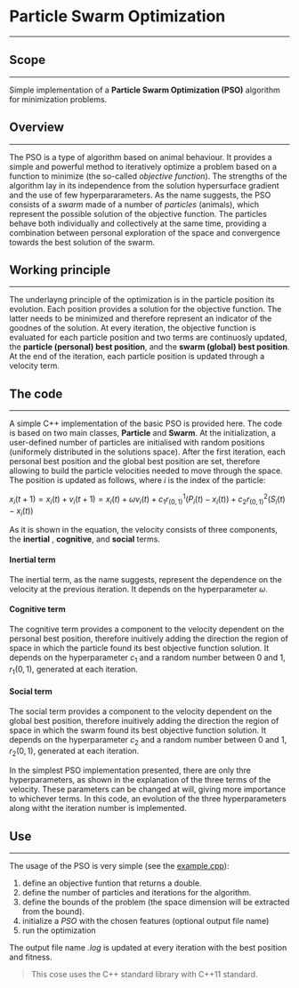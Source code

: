 # Particle Swarm Optimization
---

## Scope
---
Simple implementation of a **Particle Swarm Optimization (PSO)** algorithm for minimization problems.

## Overview
---
The PSO is a type of algorithm based on animal behaviour. It provides a simple and powerful method to iteratively optimize a problem based on a function to minimize (the so-called *objective function*).
The strengths of the algorithm lay in its independence from the solution hypersurface gradient and the use of few hyperpararameters.
As the name suggests, the PSO consists of a *swarm* made of a number of *particles* (animals), which represent the possible solution of the objective function. The particles behave both individually and collectively at the same time, providing a combination between personal exploration of the space and convergence towards the best solution of the swarm.

## Working principle
---
The underlayng principle of the optimization is in the particle position its evolution.
Each position provides a solution for the objective function. The latter needs to be minimized and therefore represent an indicator of the goodnes of the solution.
At every iteration, the objective function is evaluated for each particle position and two terms are continuosly updated, the **particle (personal) best position**, and the **swarm (global) best position**.
At the end of the iteration, each particle position is updated through a velocity term.


## The code
---
A simple C++ implementation of the basic PSO is provided here. The code is based on two main classes, **Particle** and **Swarm**.
At the initialization, a user-defined number of particles are initialised with random positions (uniformely distributed in the solutions space). After the first iteration, each personal best position and the global best position are set, therefore allowing to build the particle velocities needed to move through the space.
The position is updated as follows, where *i* is the index of the particle:

$`
{x_i}(t+1) = x_i(t) + v_i(t+1) = x_i(t) + \omega v_i(t) + c_1 r^1_{(0,1)} (P_i(t) - x_i(t)) + c_2 r^2_{(0,1)} (S_i(t) - x_i(t))
`$

As it is shown in the equation, the velocity consists of three components, the **inertial** , **cognitive**, and **social** terms.

#### Inertial term
The inertial term, as the name suggests, represent the dependence on the velocity at the previous iteration.
It depends on the hyperparameter $\omega$.

#### Cognitive term
The cognitive term provides a component to the velocity dependent on the personal best position, therefore inuitively adding the direction the region of space in which the particle found its best objective function solution.
It depends on the hyperparameter $c_1$ and a random number between $0$ and $1$, $r_1(0,1)$, generated at each iteration.

#### Social term
The social term provides a component to the velocity dependent on the global best position, therefore inuitively adding the direction the region of space in which the swarm found its best objective function solution.
It depends on the hyperparameter $c_2$ and a random number between $0$ and $1$, $r_2(0,1)$, generated at each iteration.

In the simplest PSO implementation presented, there are only thre hyperparameters, as shown in the explanation of the three terms of the velocity. These parameters can be changed at will, giving more importance to whichever terms.
In this code, an evolution of the three hyperparameters along witht the iteration number is implemented.

## Use
---
The usage of the PSO is very simple (see the [example.cpp](./example.cpp)):

1. define an objective funtion that returns a double.
2. define the number of particles and iterations for the algorithm.
3. define the bounds of the problem (the space dimension will be extracted from the bound).
4. initialize a *PSO* with the chosen features (optional output file name)
5. run the optimization

The output file name *.log* is updated at every iteration with the best position and fitness.

> This cose uses the C++ standard library with C++11 standard.
